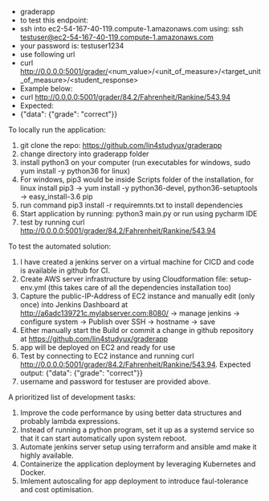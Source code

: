 - graderapp
- to test this endpoint:
- ssh into ec2-54-167-40-119.compute-1.amazonaws.com using: ssh testuser@ec2-54-167-40-119.compute-1.amazonaws.com
- your password is: testuser1234
-  use following url
- curl http://0.0.0.0:5001/grader/<num_value>/<unit_of_measure>/<target_unit_of_measure>/<student_response>
- Example below:
- curl http://0.0.0.0:5001/grader/84.2/Fahrenheit/Rankine/543.94
- Expected:
- {"data": {"grade": "correct"}}

To locally run the application:
1. git clone the repo: https://github.com/lin4studyux/graderapp
2. change directory into graderapp folder
3. install python3 on your computer (run executables for windows, sudo yum install -y python36 for linux)
4. For windows, pip3 would be inside Scripts folder of the installation, for linux install pip3 -> yum install -y python36-devel, python36-setuptools -> easy_install-3.6 pip
5. run command pip3 install -r requiremnts.txt to install dependencies
6. Start application by running: python3 main.py or run using pycharm IDE
7. test by running curl http://0.0.0.0:5001/grader/84.2/Fahrenheit/Rankine/543.94

To test the automated solution:
1. I have created a jenkins server on a virtual machine for CICD and code is available in github for CI.
2. Create AWS server infrastructure by using Cloudformation file: setup-env.yml (this takes care of all the dependencies installation too)
3. Capture the public-IP-Address of EC2 instance and manually edit (only once) into Jenkins Dashboard at http://a6adc139721c.mylabserver.com:8080/ -> manage jenkins -> configure system -> Publish over SSH -> hostname -> save
4. Either manually start the Build or commit a change in github repository at https://github.com/lin4studyux/graderapp
5. app will be deployed on EC2 and ready for use
6. Test by connecting to EC2 instance and running curl http://0.0.0.0:5001/grader/84.2/Fahrenheit/Rankine/543.94. Expected output: {"data": {"grade": "correct"}}
7. username and password for testuser are provided above.

A prioritized list of development tasks:
1. Improve the code performance by using better data structures and probably lambda expressions.
2. Instead of running a python program, set it up as a systemd service so that it can start automatically upon system reboot.
3. Automate jenkins server setup using terraform and ansible amd make it highly available.
4. Containerize the application deployment by leveraging Kubernetes and Docker.
5. Imlement autoscaling for app deployment to introduce faul-tolerance and cost optimisation.
